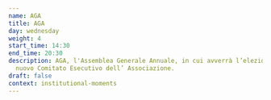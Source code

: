 ```yaml
---
name: AGA
title: AGA
day: wednesday
weight: 4
start_time: 14:30
end_time: 20:30
description: AGA, l'Assemblea Generale Annuale, in cui avverrà l’elezione del
  nuovo Comitato Esecutivo dell’ Associazione.
draft: false
context: institutional-moments
---
```

